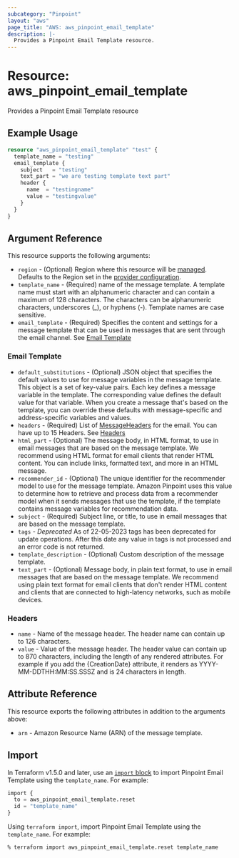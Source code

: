 ```yaml
---
subcategory: "Pinpoint"
layout: "aws"
page_title: "AWS: aws_pinpoint_email_template"
description: |-
  Provides a Pinpoint Email Template resource.
---
```


# Resource: aws_pinpoint_email_template

Provides a Pinpoint Email Template resource

## Example Usage

```terraform
resource "aws_pinpoint_email_template" "test" {
  template_name = "testing"
  email_template {
    subject   = "testing"
    text_part = "we are testing template text part"
    header {
      name  = "testingname"
      value = "testingvalue"
    }
  }
}
```

## Argument Reference

This resource supports the following arguments:

* `region` - (Optional) Region where this resource will be [managed](https://docs.aws.amazon.com/general/latest/gr/rande.html#regional-endpoints). Defaults to the Region set in the [provider configuration](https://registry.terraform.io/providers/hashicorp/aws/latest/docs#aws-configuration-reference).
* `template_name` - (Required) name of the message template. A template name must start with an alphanumeric character and can contain a maximum of 128 characters. The characters can be alphanumeric characters, underscores (_), or hyphens (-). Template names are case sensitive.
* `email_template` - (Required) Specifies the content and settings for a message template that can be used in messages that are sent through the email channel. See [Email Template](#email-template)

### Email Template

* `default_substitutions` - (Optional) JSON object that specifies the default values to use for message variables in the message template. This object is a set of key-value pairs. Each key defines a message variable in the template. The corresponding value defines the default value for that variable. When you create a message that's based on the template, you can override these defaults with message-specific and address-specific variables and values.
* `headers` - (Required) List of [MessageHeaders](https://docs.aws.amazon.com/pinpoint/latest/apireference/templates-template-name-email.html#templates-template-name-email-model-messageheader) for the email. You can have up to 15 Headers. See [Headers](#headers)
* `html_part` - (Optional) The message body, in HTML format, to use in email messages that are based on the message template. We recommend using HTML format for email clients that render HTML content. You can include links, formatted text, and more in an HTML message.
* `recommender_id` - (Optional) The unique identifier for the recommender model to use for the message template. Amazon Pinpoint uses this value to determine how to retrieve and process data from a recommender model when it sends messages that use the template, if the template contains message variables for recommendation data.
* `subject` - (Required) Subject line, or title, to use in email messages that are based on the message template.
* `tags` - *Deprecated* As of 22-05-2023 tags has been deprecated for update operations. After this date any value in tags is not processed and an error code is not returned.
* `template_description` - (Optional) Custom description of the message template.
* `text_part` - (Optional) Message body, in plain text format, to use in email messages that are based on the message template. We recommend using plain text format for email clients that don't render HTML content and clients that are connected to high-latency networks, such as mobile devices.

### Headers

* `name` - Name of the message header. The header name can contain up to 126 characters.
* `value` - Value of the message header. The header value can contain up to 870 characters, including the length of any rendered attributes. For example if you add the {CreationDate} attribute, it renders as YYYY-MM-DDTHH:MM:SS.SSSZ and is 24 characters in length.

## Attribute Reference

This resource exports the following attributes in addition to the arguments above:

* `arn` - Amazon Resource Name (ARN) of the message template.

## Import

In Terraform v1.5.0 and later, use an [`import` block](https://developer.hashicorp.com/terraform/language/import) to import Pinpoint Email Template using the `template_name`. For example:

```terraform
import {
  to = aws_pinpoint_email_template.reset
  id = "template_name"
}
```

Using `terraform import`, import Pinpoint Email Template using the `template_name`. For example:

```console
% terraform import aws_pinpoint_email_template.reset template_name
```
